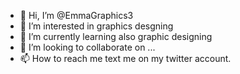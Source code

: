- 👋 Hi, I’m @EmmaGraphics3
- 👀 I’m interested in graphics desgning
- 🌱 I’m currently learning also graphic designing
- 💞️ I’m looking to collaborate on ...
- 📫 How to reach me text me on my twitter account.

<!---
EmmaGraphics3/EmmaGraphics3 is a ✨ special ✨ repository because its `README.md` (this file) appears on your GitHub profile.
You can click the Preview link to take a look at your changes.
--->
